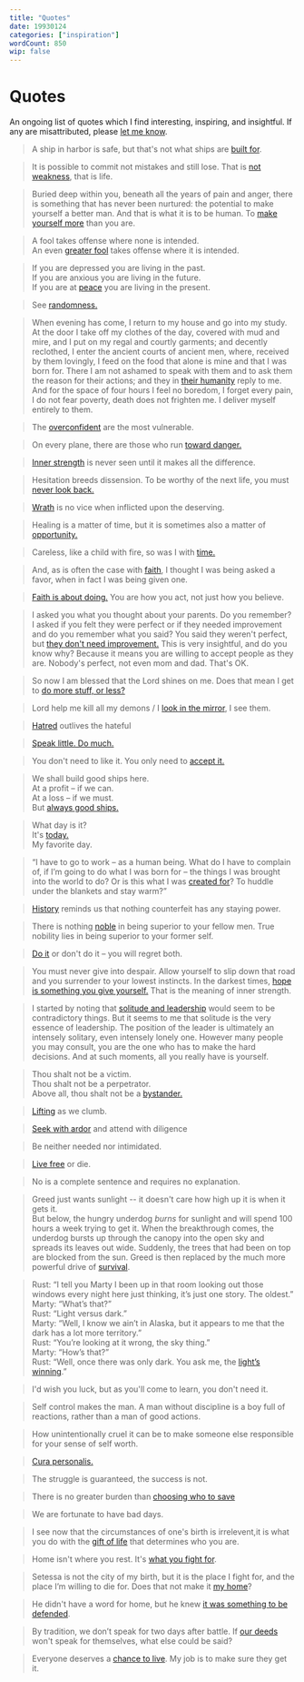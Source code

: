```yaml
---
title: "Quotes"
date: 19930124
categories: ["inspiration"]
wordCount: 850
wip: false
---
```


<!-- &ndash; -->

# Quotes

An ongoing list of quotes which I find interesting, inspiring, and insightful. If any are misattributed, please [let me know](/writings/contact).

> A ship in harbor is safe, but that's not what ships are [built for](https://quoteinvestigator.com/2013/12/09/safe-harbor/).

> It is possible to commit not mistakes and still lose. That is [not weakness](https://en.wikipedia.org/wiki/Jean-Luc_Picard), that is life.

> Buried deep within you, beneath all the years of pain and anger, there is something that has never been nurtured: the potential to make yourself a better man. And that is what it is to be human. To [make yourself more](https://en.wikipedia.org/wiki/Jean-Luc_Picard) than you are.

> A fool takes offense where none is intended.  
> An even [greater fool](https://en.wikipedia.org/wiki/Brigham_Young) takes offense where it is intended.

> If you are depressed you are living in the past.  
> If you are anxious you are living in the future.  
> If you are at [peace](https://en.wikipedia.org/wiki/Laozi) you are living in the present.

> See [randomness.](http://www.paulgraham.com/randomness.html)

> When evening has come, I return to my house and go into my study. At the door I take off my clothes of the day, covered with mud and mire, and I put on my regal and courtly garments; and decently reclothed, I enter the ancient courts of ancient men, where, received by them lovingly, I feed on the food that alone is mine and that I was born for. There I am not ashamed to speak with them and to ask them the reason for their actions; and they in [their humanity](https://en.wikipedia.org/wiki/The_Prince) reply to me. And for the space of four hours I feel no boredom, I forget every pain, I do not fear poverty, death does not frighten me. I deliver myself entirely to them.

> The [overconfident](https://gatherer.wizards.com/Pages/Card/Details.aspx?multiverseid=12414) are the most vulnerable.

> On every plane, there are those who run [toward danger.](https://gatherer.wizards.com/Pages/Card/Details.aspx?multiverseid=441990)

> [Inner strength](https://gatherer.wizards.com/Pages/Card/Details.aspx?multiverseid=489563) is never seen until it makes all the difference.

> Hesitation breeds dissension. To be worthy of the next life, you must [never look back.](https://gatherer.wizards.com/Pages/Card/Details.aspx?multiverseid=426819)

> [Wrath](https://gatherer.wizards.com/Pages/Card/Details.aspx?multiverseid=482701) is no vice when inflicted upon the deserving.

> Healing is a matter of time, but it is sometimes also a matter of [opportunity.](https://gatherer.wizards.com/Pages/Card/Details.aspx?multiverseid=1600)

> Careless, like a child with fire, so was I with [time.](https://gatherer.wizards.com/Pages/Card/Details.aspx?name=Vanishing)

> And, as is often the case with [faith](<https://en.wikipedia.org/wiki/Have_a_Little_Faith_(book)>), I thought I was being asked a favor, when in fact I was being given one.

> [Faith is about doing.](<https://en.wikipedia.org/wiki/Have_a_Little_Faith_(book)>) You are how you act, not just how you believe.

> I asked you what you thought about your parents. Do you remember? I asked if you felt they were perfect or if they needed improvement and do you remember what you said? You said they weren't perfect, but [they don't need improvement.](<https://en.wikipedia.org/wiki/Have_a_Little_Faith_(book)>) This is very insightful, and do you know why? Because it means you are willing to accept people as they are. Nobody's perfect, not even mom and dad. That's OK.

> So now I am blessed that the Lord shines on me. Does that mean I get to [do more stuff, or less?](<https://en.wikipedia.org/wiki/Have_a_Little_Faith_(book)>)

> Lord help me kill all my demons / I [look in the mirror](https://open.spotify.com/track/66hLgDd6kk3GfzLej7t2eH?si=63d172a7ddf147f2), I see them.

> [Hatred](https://gatherer.wizards.com/Pages/Card/Details.aspx?multiverseid=442175) outlives the hateful

> [Speak little. Do much.](https://gatherer.wizards.com/Pages/Card/Details.aspx?multiverseid=391883)

> You don't need to like it. You only need to [accept it.](https://practicaltypography.com/one-space-between-sentences.html)

> We shall build good ships here.  
> At a profit &ndash; if we can.  
> At a loss &ndash; if we must.  
> But [always good ships.](https://www.newport-news.org/visitors/things-to-do/events-and-festivals/947/always-good-ships-125-years-of-shipbuilding-a-tribute-to-125-years-of-newport-news-shipbuilding/)

> What day is it?  
> It's [today.](https://www.goodreads.com/quotes/223700-what-day-is-it-asked-pooh-it-s-today-squeaked-piglet)  
> My favorite day.

> “I have to go to work &ndash; as a human being. What do I have to complain of, if I’m going to do what I was born for &ndash; the things I was brought into the world to do? Or is this what I was [created for](https://www.goodreads.com/quotes/8177571-at-dawn-when-you-have-trouble-getting-out-of-bed)? To huddle under the blankets and stay warm?”

> [History](https://en.wikipedia.org/wiki/David_McCullough) reminds us that nothing counterfeit has any staying power.

> There is nothing [noble](https://en.wikipedia.org/wiki/Ernest_Hemingway) in being superior to your fellow men. True nobility lies in being superior to your former self.

> [Do it](https://en.wikipedia.org/wiki/Either/Or) or don't do it &ndash; you will regret both.

> You must never give into despair. Allow yourself to slip down that road and you surrender to your lowest instincts. In the darkest times, [hope is something you give yourself.](https://en.wikipedia.org/wiki/Iroh) That is the meaning of inner strength.

> I started by noting that [solitude and leadership](https://en.wikipedia.org/wiki/William_Deresiewicz) would seem to be contradictory things. But it seems to me that solitude is the very essence of leadership. The position of the leader is ultimately an intensely solitary, even intensely lonely one. However many people you may consult, you are the one who has to make the hard decisions. And at such moments, all you really have is yourself.

> Thou shalt not be a victim.  
> Thou shalt not be a perpetrator.  
> Above all, thou shalt not be a [bystander.](https://en.wikipedia.org/wiki/United_States_Holocaust_Memorial_Museum)

> [Lifting](https://nabainc.org/about/) as we clumb.

> [Seek with ardor](https://en.wikipedia.org/wiki/Abigail_Adams) and attend with diligence

> Be neither needed nor intimidated.

> [Live free](https://en.wikipedia.org/wiki/Live_Free_or_Die) or die.

> No is a complete sentence and requires no explanation.

> Greed just wants sunlight -- it doesn't care how high up it is when it gets it.  
> But below, the hungry underdog _burns_ for sunlight and will spend 100 hours a week trying to get it. When the breakthrough comes, the underdog bursts up through the canopy into the open sky and spreads its leaves out wide. Suddenly, the trees that had been on top are blocked from the sun. Greed is then replaced by the much more powerful drive of [survival](https://waitbutwhy.com/2015/06/how-tesla-will-change-your-life.html).

> Rust: “I tell you Marty I been up in that room looking out those windows every night here just thinking, it’s just one story. The oldest.”  
> Marty: “What’s that?”  
> Rust: “Light versus dark.”  
> Marty: “Well, I know we ain’t in Alaska, but it appears to me that the dark has a lot more territory.”  
> Rust: “You’re looking at it wrong, the sky thing.”  
> Marty: “How’s that?”  
> Rust: “Well, once there was only dark. You ask me, the [light’s winning](<https://en.wikipedia.org/wiki/True_Detective_(season_1)>).”

> I'd wish you luck, but as you'll come to learn, you don't need it.

> Self control makes the man. A man without discipline is a boy full of reactions, rather than a man of good actions.

> How unintentionally cruel it can be to make someone else responsible for your sense of self worth.

> [Cura personalis.](https://en.wikipedia.org/wiki/Cura_personalis)

> The struggle is guaranteed, the success is not.

> There is no greater burden than [choosing who to save](https://scryfall.com/card/ons/39/harsh-mercy)

> We are fortunate to have bad days.

> I see now that the circumstances of one's birth is irrelevent,it is what you do with the [gift of life](https://www.imdb.com/title/tt0190641/quotes/) that determines who you are.

> Home isn't where you rest. It's [what you fight for](https://scryfall.com/card/ddf/27/crusade).

> Setessa is not the city of my birth, but it is the place I fight for, and the place I’m willing to die for. Does that not make it [my home](https://scryfall.com/card/bng/138/setessan-oathsworn)?

> He didn't have a word for home, but he knew [it was something to be defended](https://scryfall.com/card/mbs/72/ogre-resister).

> By tradition, we don’t speak for two days after battle. If [our deeds](https://scryfall.com/card/ddg/5/knight-of-meadowgrain) won't speak for themselves, what else could be said?

> Everyone deserves a [chance to live](https://scryfall.com/card/ons/32/grassland-crusader). My job is to make sure they get it.
